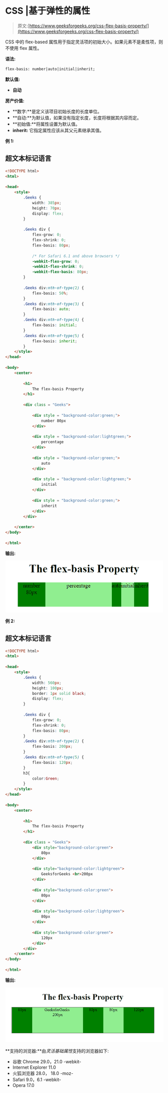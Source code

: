 # CSS |基于弹性的属性

> 原文:[https://www.geeksforgeeks.org/css-flex-basis-property/](https://www.geeksforgeeks.org/css-flex-basis-property/)

CSS 中的 flex-based 属性用于指定灵活项的初始大小。如果元素不是柔性项，则不使用 flex 属性。

**语法:**

```html
flex-basis: number|auto|initial|inherit;
```

**默认值:**

*   **自动**

**房产价值:**

*   **数字:**是定义该项目初始长度的长度单位。
*   **自动:**为默认值，如果没有指定长度，长度将根据其内容而定。
*   **初始值:**将属性设置为默认值。
*   **inherit:** 它指定属性应该从其父元素继承其值。

**例 1:**

## 超文本标记语言

```html
<!DOCTYPE html>
<html>

<head>
    <style>
        .Geeks {
            width: 385px;
            height: 70px;
            display: flex;
        }

        .Geeks div {
            flex-grow: 0;
            flex-shrink: 0;
            flex-basis: 80px;

            /* For Safari 6.1 and above browsers */
            -webkit-flex-grow: 0; 
            -webkit-flex-shrink: 0;
            -webkit-flex-basis: 80px;
        }

        .Geeks div:nth-of-type(2) {
            flex-basis: 50%;
        }
        .Geeks div:nth-of-type(3) {
            flex-basis: auto;
        }
        .Geeks div:nth-of-type(4) {
            flex-basis: initial;
        }
        .Geeks div:nth-of-type(5) {
            flex-basis: inherit;
        }
    </style>
</head>

<body>
    <center>

        <h1>
            The flex-basis Property
        </h1>

        <div class = "Geeks">

            <div style = "background-color:green;">
                number 80px
            </div>

            <div style = "background-color:lightgreen;">
                percentage
            </div>

            <div style = "background-color:green;">
                auto
            </div>

            <div style = "background-color:lightgreen;">
                initial
            </div>

            <div style = "background-color:green;">
                inherit
            </div>
        </div> 

    </center>
</body>

</html>                    
```

**输出:**

![](img/2a08e5985410de9d80ce802f6cbb99d4.png)

**例 2:**

## 超文本标记语言

```html
<!DOCTYPE html>
<html>

<head>
    <style>
        .Geeks {
            width: 560px;
            height: 100px;
            border: 1px solid black; 
            display: flex;
        }

        .Geeks div {
            flex-grow: 0;
            flex-shrink: 0;
            flex-basis: 80px;
        }
        .Geeks div:nth-of-type(2) {
            flex-basis: 200px;
        }
        .Geeks div:nth-of-type(5) {
            flex-basis: 120px;
        }
        h3{
            color:Green;
        }
    </style>
</head>

<body>
    <center>

        <h1>
            The flex-basis Property
        </h1>

        <div class = "Geeks">
            <div style="background-color:green">
                80px
            </div>

            <div style="background-color:lightgreen">
                GeeksforGeeks <br>200px
            </div>

            <div style="background-color:green">
                80px
            </div>

            <div style="background-color:lightgreen">
                80px
            </div>

            <div style="background-color:green">
                120px
            </div>
        </div> 
    </center>
</body>

</html>                    
```

**输出:**

![](img/e14c3f0efa2644356b7b412cd654bd5f.png)

**支持的浏览器:**由*灵活基础属性*支持的浏览器如下:

*   谷歌 Chrome 29.0，21.0 -webkit-
*   Internet Explorer 11.0
*   火狐浏览器 28.0， 18.0 -moz-
*   Safari 9.0，6.1 -webkit-
*   Opera 17.0